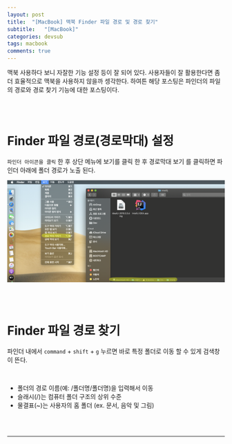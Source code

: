 ```yaml
---
layout: post
title:  "[MacBook] 맥북 Finder 파일 경로 및 경로 찾기"
subtitle:   "[MacBook]"
categories: devsub
tags: macbook
comments: true
---
```


맥북 사용하다 보니 자잘한 기능 설정 등이 잘 되어 있다. 사용자들이 잘 활용한다면 좀 더 효율적으로 맥북을 사용하지 않을까 셍각한다. 하여튼 해당 포스팅은 파인더의 파일의 경로와 경로 찾기 기능에 대한 포스팅이다.

<br><br> 



# Finder 파일 경로(경로막대) 설정

`파인더 아이콘을 클릭` 한 후 상단 메뉴에 보기를 클릭 한 후 경로막대 보기 를 클릭하면 파인더 아래에 폴더 경로가 노출 된다.


[![finder-path-s1](/assets/img/2020/06/finder-path-s1.png)]()

<br><br>


# Finder 파일 경로 찾기

파인더 내에서 `command` + `shift` + `g` 누르면 바로 특정 폴더로 이동 할 수 있게 검색창이 뜬다.

<br>

- 폴더의 경로 이름(예: /폴더명/폴더명)을 입력해서 이동
- 슬래시(/)는 컴퓨터 폴더 구조의 상위 수준
- 물결표(~)는 사용자의 홈 폴더 (ex. 문서, 음악 및 그림)


<br><br>

---
